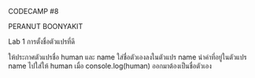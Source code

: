 CODECAMP #8

PERANUT BOONYAKIT

Lab 1 การตั้งชื่อตัวแปรที่ดี

ให้ประกาศตัวแปรชื่อ human และ name
ใส่ชื่อตัวเองลงในตัวแปร name
นำค่าที่อยู่ในตัวแปร name ไปใส่ให้ human
เมื่อ console.log(human) ออกมาต้องเป็นชื่อตัวเอง